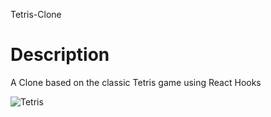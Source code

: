  Tetris-Clone

# Description

A Clone based on the classic Tetris game using React Hooks


![Tetris](https://www.google.com/imgres?imgurl=https%3A%2F%2Flookaside.fbsbx.com%2Flookaside%2Fcrawler%2Fmedia%2F%3Fmedia_id%3D1884939985053408&imgrefurl=https%3A%2F%2Fwww.facebook.com%2FTetrisMessenger%2F&docid=0a-EXqEmR8KyFM&tbnid=YM4CoRLzKv9bYM%3A&vet=10ahUKEwjt0MrqnIzmAhVKT6wKHTxQDOMQMwh7KAQwBA..i&w=960&h=960&bih=631&biw=1152&q=tetris&ved=0ahUKEwjt0MrqnIzmAhVKT6wKHTxQDOMQMwh7KAQwBA&iact=mrc&uact=8)
